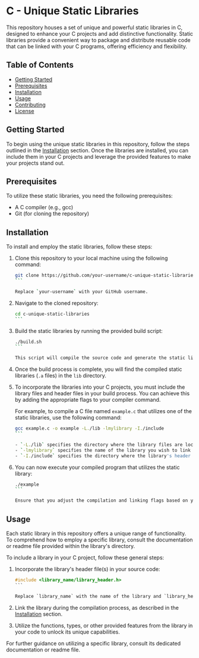 # C - Unique Static Libraries

This repository houses a set of unique and powerful static libraries in C, designed to enhance your C projects and add distinctive functionality. Static libraries provide a convenient way to package and distribute reusable code that can be linked with your C programs, offering efficiency and flexibility.

## Table of Contents

- [Getting Started](#getting-started)
- [Prerequisites](#prerequisites)
- [Installation](#installation)
- [Usage](#usage)
- [Contributing](#contributing)
- [License](#license)

## Getting Started

To begin using the unique static libraries in this repository, follow the steps outlined in the [Installation](#installation) section. Once the libraries are installed, you can include them in your C projects and leverage the provided features to make your projects stand out.

## Prerequisites

To utilize these static libraries, you need the following prerequisites:

- A C compiler (e.g., gcc)
- Git (for cloning the repository)

## Installation

To install and employ the static libraries, follow these steps:

1. Clone this repository to your local machine using the following command:

   ``````bash
   git clone https://github.com/your-username/c-unique-static-libraries.git
   ```

   Replace `your-username` with your GitHub username.

2. Navigate to the cloned repository:

   ````bash
   cd c-unique-static-libraries
   ```

3. Build the static libraries by running the provided build script:

   ````bash
   ./build.sh
   ```

   This script will compile the source code and generate the static library files.

4. Once the build process is complete, you will find the compiled static libraries (`.a` files) in the `lib` directory.

5. To incorporate the libraries into your C projects, you must include the library files and header files in your build process. You can achieve this by adding the appropriate flags to your compiler command.

   For example, to compile a C file named `example.c` that utilizes one of the static libraries, use the following command:

   ````bash
   gcc example.c -o example -L./lib -lmylibrary -I./include
   ```

   - `-L./lib` specifies the directory where the library files are located.
   - `-lmylibrary` specifies the name of the library you wish to link (replace `mylibrary` with the actual library name).
   - `-I./include` specifies the directory where the library's header files are located.

6. You can now execute your compiled program that utilizes the static library:

   ````bash
   ./example
   ```

   Ensure that you adjust the compilation and linking flags based on your specific project and library requirements.

## Usage

Each static library in this repository offers a unique range of functionality. To comprehend how to employ a specific library, consult the documentation or readme file provided within the library's directory.

To include a library in your C project, follow these general steps:

1. Incorporate the library's header file(s) in your source code:

   ````c
   #include <library_name/library_header.h>
   ```

   Replace `library_name` with the name of the library and `library_header.h` with the appropriate header file.

2. Link the library during the compilation process, as described in the [Installation](#installation) section.

3. Utilize the functions, types, or other provided features from the library in your code to unlock its unique capabilities.

For further guidance on utilizing a specific library, consult its dedicated documentation or readme file.

